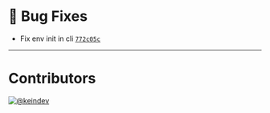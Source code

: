# :bug: Bug Fixes

- Fix env init in cli [`772c05c`](https://github.com/keindev/figma-portal/commit/772c05c15109c38dad8b00eb0131a21fb78fbd24)

---

# Contributors

[![@keindev](https://avatars.githubusercontent.com/u/4527292?v=4&s=40)](https://github.com/keindev)
